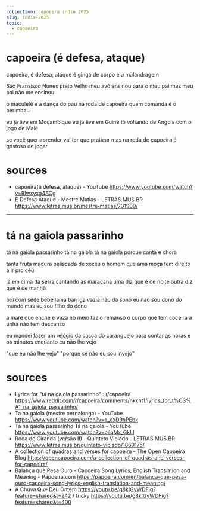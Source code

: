 ```yaml
---
collection: capoeira india 2025
slug: india-2025
topic:
  - capoeira
---
```


# capoeira (é defesa, ataque) 

capoeira, é defesa, ataque
é ginga de corpo e a malandragem 

São Fransisco Nunes 
preto Velho meu avô 
ensinou para o meu pai 
mas meu pai não me ensinou

o maculelê 
é a dança do pau 
na roda de capoeira
quem comanda é o berimbau

eu já tive em Moçambique 
eu já tive em Guinè 
tô voltando de Angola 
com o jogo de Malè

se você quer aprender 
vai ter que praticar 
mas na roda de capoeira
é gostoso de jogar

# sources
- capoeira(é defesa, ataque) - YouTube https://www.youtube.com/watch?v=9Iwxyxg4ACg
- E Defesa Ataque - Mestre Matias - LETRAS.MUS.BR https://www.letras.mus.br/mestre-matias/731909/

---

# tá na gaiola passarinho

tá na gaiola passarinho
tá na gaiola
tá na gaiola porque canta e chora

tanta fruta madura
beliscada de xexéu
o homem que ama moça
tem direito a ir pro céu

lá em cima da serra
cantando as maracanã
uma diz que é de noite
outra diz que é de manhã

boi com sede bebe lama
barriga vazia não dá sono
eu não sou dono do mundo
mas eu sou filho do dono

a maré que enche e vaza
no meio faz o remanso
o corpo que tem coceira
a unha não tem descanso

eu mandei fazer um relógio
da casca do caranguejo
para contar as horas e os minutos
enquanto eu não lhe vejo

"que eu não lhe vejo"
"porque se não eu sou invejo"

# sources
- Lyrics for "tá na gaiola passarinho" : r/capoeira https://www.reddit.com/r/capoeira/comments/nkkht1/lyrics_for_t%C3%A1_na_gaiola_passarinho/
- Ta na gaiola (mestre pernalonga) - YouTube https://www.youtube.com/watch?v=a_exD9nPEbk
- Tá na gaiola passarinho Tá na gaiola - YouTube https://www.youtube.com/watch?v=bilqMx_GkLI
- Roda de Ciranda (versão II) - Quinteto Violado - LETRAS.MUS.BR https://www.letras.mus.br/quinteto-violado/1869175/
- A collection of quadras and verses for capoeira - The Open Capoeira Blog https://opencapoeira.com/a-collection-of-quadras-and-verses-for-capoeira/
- Balança que Pesa Ouro - Capoeira Song Lyrics, English Translation and Meaning - Papoeira.com https://papoeira.com/en/balanca-que-pesa-ouro-capoeira-song-lyrics-english-translation-and-meaning/
- A Chuva Que Deu Ontem https://youtu.be/g8kIGyWDFig?feature=shared&t=242 / tricky https://youtu.be/g8kIGyWDFig?feature=shared&t=400